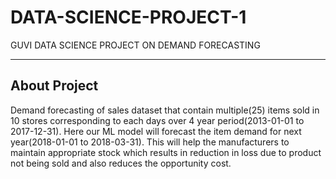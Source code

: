 # DATA-SCIENCE-PROJECT-1
GUVI DATA SCIENCE PROJECT ON DEMAND FORECASTING
***********************************************
## **About Project**

Demand forecasting of sales dataset that contain multiple(25) items sold in 10 stores corresponding to each days over 4 
year period(2013-01-01 to 2017-12-31). Here our ML model will forecast the item demand for next year(2018-01-01 to 2018-03-31).
This will help the manufacturers to maintain appropriate stock which results in reduction in loss due to product not being sold and also reduces the opportunity cost.
